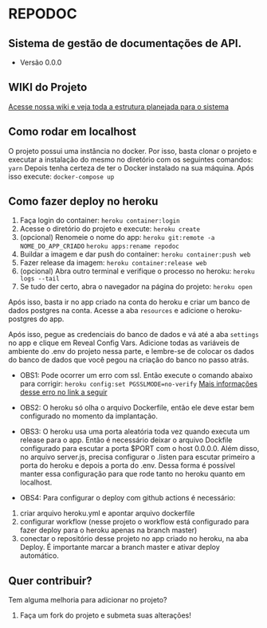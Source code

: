 # REPODOC
## Sistema de gestão de documentações de API.
* Versão 0.0.0

## WIKI do Projeto
[Acesse nossa wiki e veja toda a estrutura planejada para o sistema](https://github.com/filipeas/repodoc/wiki)

## Como rodar em localhost
O projeto possui uma instância no docker. Por isso, basta clonar o projeto e executar a instalação do mesmo no diretório com os seguintes comandos:
``` yarn ```
Depois tenha certeza de ter o Docker instalado na sua máquina. Após isso execute:
``` docker-compose up ```

## Como fazer deploy no heroku
1. Faça login do container:
``` heroku container:login ```
2. Acesse o diretório do projeto e execute:
``` heroku create ```
2. (opcional) Renomeie o nome do app:
``` heroku git:remote -a NOME_DO_APP_CRIADO ```
``` heroku apps:rename repodoc ```
3. Buildar a imagem e dar push do container:
``` heroku container:push web ```
4. Fazer release da imagem:
``` heroku container:release web ```
5. (opcional) Abra outro terminal e verifique o processo no heroku:
``` heroku logs --tail ```
6. Se tudo der certo, abra o navegador na página do projeto:
``` heroku open ```

Após isso, basta ir no app criado na conta do heroku e criar um banco de dados postgres na conta. Acesse a aba ``` resources ``` e adicione o heroku-postgres do app.

Após isso, pegue as credenciais do banco de dados e vá até a aba ``` settings ``` no app e clique em Reveal Config Vars. Adicione todas as variáveis de ambiente do .env do projeto nessa parte, e lembre-se de colocar os dados do banco de dados que você pegou na criação do banco no passo atrás.

* OBS1: Pode ocorrer um erro com ssl. Então execute o comando abaixo para corrigir:
``` heroku config:set PGSSLMODE=no-verify ```
[Mais informações desse erro no link a seguir](https://catalins.tech/nodejs-postgresql-heroku-error-no-pghbaconf-entry-for-host-ssl-off)

* OBS2: O heroku só olha o arquivo Dockerfile, então ele deve estar bem configurado no momento da implantação.

* OBS3: O heroku usa uma porta aleatória toda vez quando executa um release para o app. Então é necessário deixar o arquivo Dockfile configurado para escutar a porta $PORT com o host 0.0.0.0. Além disso, no arquivo server.js, precisa configurar o .listen para escutar primeiro a porta do heroku e depois a porta do .env. Dessa forma é possível manter essa configuração para que rode tanto no heroku quanto em localhost.

* OBS4: Para configurar o deploy com github actions é necessário:
1. criar arquivo heroku.yml e apontar arquivo dockerfile
2. configurar workflow (nesse projeto o workflow está configurado para fazer deploy para o heroku apenas na branch master)
3. conectar o repositório desse projeto no app criado no heroku, na aba Deploy. É importante marcar a branch master e ativar deploy automático.

## Quer contribuir?
Tem alguma melhoria para adicionar no projeto?
1. Faça um fork do projeto e submeta suas alterações!
